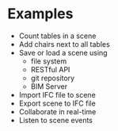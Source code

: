# Examples

* Count tables in a scene
* Add chairs next to all tables
* Save or load a scene using
  * file system
  * RESTful API
  * git repository
  * BIM Server
* Import IFC file to scene
* Export scene to IFC file
* Collaborate in real-time
* Listen to scene events
